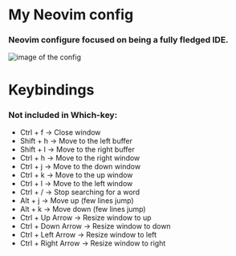 # My Neovim config
### Neovim configure focused on being a fully fledged IDE.
![image of the config](image.jpg)

# Keybindings
### Not included in Which-key:
- Ctrl + f → Close window
- Shift + h → Move to the left buffer
- Shift + l → Move to the right buffer
- Ctrl + h → Move to the right window
- Ctrl + j → Move to the down window
- Ctrl + k → Move to the up window
- Ctrl + l → Move to the left window
- Ctrl + / → Stop searching for a word
- Alt + j → Move up (few lines jump)
- Alt + k → Move down (few lines jump)
- Ctrl + Up Arrow → Resize window to up
- Ctrl + Down Arrow → Resize window to down
- Ctrl + Left Arrow → Resize window to left
- Ctrl + Right Arrow → Resize window to right
